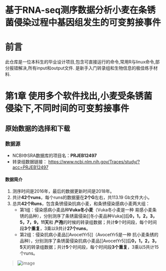 # 基于RNA-seq测序数据分析小麦在条锈 菌侵染过程中基因组发生的可变剪接事件
# 前言
此仓库是一位本科生的毕业设计项目,包含可直接运行的命令,常用R与linux命令,部分报错解决,所有input和output文件. 是新手入门转录组和生物信息的极佳练手材料.
# 第1章 使用多个软件找出,小麦受条锈菌侵染下,不同时间的可变剪接事件
## 原始数据的选择和下载
### 数据源
- NCBI中SRA数据库的项目名：**PRJEB12497**
- 转录组数据链接： https://www.ncbi.nlm.nih.gov/Traces/study/?acc=PRJEB12497
#### 数据简介
1. 测序时间是2016年，最后的数据更新时间是2018年。
2. 共计**42个runs**，每个runs的数据量在**2个G**左右，共113.19 Gb文件大小。
3. 总共**42个Runs**，包含条锈侵染抗病小麦，和条锈侵染感病小麦两大组：
	- 第1组：侵染感病小麦品种**Vuka冬小麦**（Vuka冬小麦是一种 易感小麦条锈的品种），分别测序了条锈菌侵染[[冬小麦品种Vuka]]后**0，1，2，3，5，7，9，11天**和 **产孢**的时候的转录组数据；共计**9**个时间段，每个时间段**3个重复**，3乘以9共计**27个runs**。
	-  第2组：侵染抗病小麦品[[AvocetYr5]]（AvocetYr5是一种 抗小麦条锈的品种），分别测序了条锈菌侵染抗病小麦品[[AvocetYr5]]后**0，1，2，3，5**天的转录组数据；共计**5**个时间段，每个时间段**3个重复**，3乘以5共计15个runs。

> ![image](https://user-images.githubusercontent.com/49728819/122905142-8d50ee80-d383-11eb-9485-221fedcefb3a.png)
